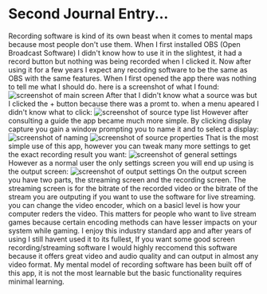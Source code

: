 # Second Journal Entry...
Recording software is kind of its own beast when it comes to mental maps because most people don't use them. When I first installed OBS (Open Broadcast Software) I didn't know how to use it in the slightest, it had a record button but nothing was being recorded when I clicked it. Now after using it for a few years I expect any recoding software to be the same as OBS with the same features. When I first opened the app there was nothing to tell me what I should do. here is a screenshot of what I found:
![screenshot of main screen](../assets/Screenshot1.jpg)
After that I didn't know what a source was but I clicked the + button because there was a promt to. when a menu apeared I didn't know what to click:
![screenshot of source type list](../assets/Screenshot2.jpg)
However after consulting a guide the app became much more simple. By clicking display capture you gain a window prompting you to name it and to select a display:
![screenshot of naming](../assets/Screenshot3.jpg)
![screenshot of source properties](../assets/Screenshot4.jpg)
That is the most simple use of this app, however you can tweak many more settings to get the exact recording result you want:
![screenshot of general settings](../assets/Screenshot5.jpg)
However as a normal user the only settings screen you will end up using is the output screen:
![screenshot of output settings](../assets/Screenshot6.jpg)
On the output screen you have two parts, the streaming screen and the recording screen. The streaming screen is for the bitrate of the recorded video or the bitrate of the stream you are outputing if you want to use the software for live streaming. you can change the video encoder, which on a basicl level is how your computer reders the video. This matters for people who want to live stream games because certain encoding methods can have lesser impacts on your system while gaming.
I enjoy this industry standard app and after years of using I still havent used it to its fullest, If you want some good screen recording/streaming software I would highly reccomend this software because it offers great video and audio quality and can output in almost any video format. My mental model of recording software has been built off of this app, it is not the most learnable but the basic functionality requires minimal learning.
